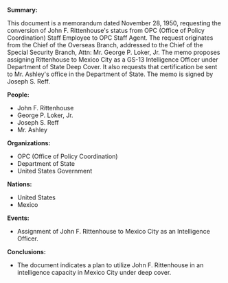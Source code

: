 **Summary:**

This document is a memorandum dated November 28, 1950, requesting the conversion of John F. Rittenhouse's status from OPC (Office of Policy Coordination) Staff Employee to OPC Staff Agent. The request originates from the Chief of the Overseas Branch, addressed to the Chief of the Special Security Branch, Attn: Mr. George P. Loker, Jr. The memo proposes assigning Rittenhouse to Mexico City as a GS-13 Intelligence Officer under Department of State Deep Cover. It also requests that certification be sent to Mr. Ashley's office in the Department of State. The memo is signed by Joseph S. Reff.

**People:**

*   John F. Rittenhouse
*   George P. Loker, Jr.
*   Joseph S. Reff
*   Mr. Ashley

**Organizations:**

*   OPC (Office of Policy Coordination)
*   Department of State
*   United States Government

**Nations:**

*   United States
*   Mexico

**Events:**

*   Assignment of John F. Rittenhouse to Mexico City as an Intelligence Officer.

**Conclusions:**

*   The document indicates a plan to utilize John F. Rittenhouse in an intelligence capacity in Mexico City under deep cover.
